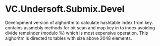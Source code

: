 # VC.Undersoft.Submix.Devel
Development version of alghoritm to calculate hashtable index from key. contains assmebly methods for bit scan and map key in to index avoiding divide remeinder (modulo %) which is most expensive operation. This alghoritm is directed to tables with size above 2048 elements.
